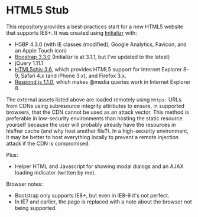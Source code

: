 HTML5 Stub
==========

This repository provides a best-practices start for a new HTML5 website that supports IE8+. It was created using [Initializr](http://www.initializr.com/) with:

* H5BP 4.3.0 (with IE classes (modified), Google Analytics, Favicon, and an Apple Touch icon)
* [Boostrap 3.3.0](http://getbootstrap.com/) (Initializr is at 3.1.1, but I've updated to the latest)
* jQuery 1.11.1
* [HTML5shiv 3.6](https://github.com/aFarkas/html5shiv), which provides HTML5 support for Internet Explorer 8-9, Safari 4.x (and iPhone 3.x), and Firefox 3.x.
* [Respond.js 1.1.0](https://github.com/scottjehl/Respond#readme), which makes @media queries work in Internet Explorer 8.

The external assets listed above are loaded remotely using `https:` URLs from CDNs using subresource integrity attributes to ensure, in supported browsers, that the CDN cannot be used as an attack vector. This method is preferable in low-security environments than hosting the static resource yourself because the user will probably already have the resources in his/her cache (and why host another file?). In a high-security environment, it may be better to host everything locally to prevent a remote injection attack if the CDN is compromised.

Plus:

* Helper HTML and Javascript for showing modal dialogs and an AJAX loading indicator (written by me).

Browser notes:

* Bootstrap only supports IE8+, but even in IE8-9 it's not perfect.
* In IE7 and earlier, the page is replaced with a note about the browser not being supported.

